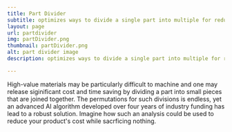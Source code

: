 ```yaml
---
title: Part Divider
subtitle: optimizes ways to divide a single part into multiple for reducing time and cost of high-value parts
layout: page
url: partdivider
img: partDivider.png
thumbnail: partDivider.png
alt: part divider image
description: optimizes ways to divide a single part into multiple for reducing time and cost of high-value parts

---
```

High-value materials may be particularly difficult to machine and one may release siginificant cost and time saving by dividing a part into small pieces that are joined
together. The permutations for such divisions is endless, yet an advanced AI algorithm
developed over four years of industry funding has lead to a robust solution. Imagine how
such an analysis could be used to reduce your product's cost while sacrficing nothing.
